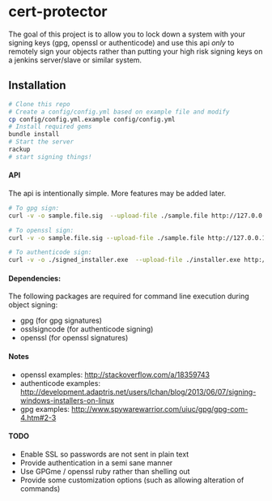 # cert-protector

The goal of this project is to allow you to lock down a system with your
signing keys (gpg, openssl or authenticode) and use this api _only_ to remotely
sign your objects rather than putting your high risk signing keys on a
jenkins server/slave or similar system.

## Installation

```bash
# Clone this repo
# Create a config/config.yml based on example file and modify
cp config/config.yml.example config/config.yml
# Install required gems
bundle install
# Start the server
rackup
# start signing things!
```

#### API
The api is intentionally simple.  More features may be added later.

```bash
# To gpg sign:
curl -v -o sample.file.sig  --upload-file ./sample.file http://127.0.0.1:9292/gpg

# To openssl sign:
curl -v -o sample.file.sig --upload-file ./sample.file http://127.0.0.1:9292/openssl

# To authenticode sign:
curl -v -o ./signed_installer.exe  --upload-file ./installer.exe http://127.0.0.1:9292/codesign
```

#### Dependencies:
The following packages are required for command line execution during
object signing:
- gpg (for gpg signatures)
- osslsigncode (for authenticode signing)
- openssl (for openssl signatures)

#### Notes
- openssl examples: http://stackoverflow.com/a/18359743
- authenticode examples: http://development.adaptris.net/users/lchan/blog/2013/06/07/signing-windows-installers-on-linux
- gpg examples: http://www.spywarewarrior.com/uiuc/gpg/gpg-com-4.htm#2-3

#### TODO
- Enable SSL so passwords are not sent in plain text
- Provide authentication in a semi sane manner
- Use GPGme / openssl ruby rather than shelling out
- Provide some customization options (such as allowing alteration of
  commands)
